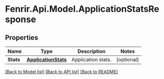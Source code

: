 # Fenrir.Api.Model.ApplicationStatsResponse

## Properties

Name | Type | Description | Notes
------------ | ------------- | ------------- | -------------
**Stats** | [**ApplicationStats**](ApplicationStats.md) | Application stats. | [optional] 

[[Back to Model list]](../README.md#documentation-for-models) [[Back to API list]](../README.md#documentation-for-api-endpoints) [[Back to README]](../README.md)

